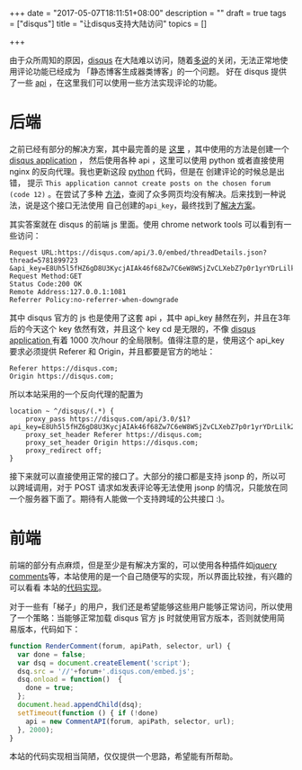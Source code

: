 +++
date = "2017-05-07T18:11:51+08:00"
description = ""
draft = true
tags = ["disqus"]
title = "让disqus支持大陆访问"
topics = []

+++

由于众所周知的原因，[disqus](https://disqus.com/) 在大陆难以访问，随着[多说](https://duoshuo.com)的关闭，无法正常地使用评论功能已经成为
「静态博客生成器类博客」的一个问题。 好在 disqus 提供了一些 [api](https://disqus.com/api/docs/) ，在这里我们可以使用一些方法实现评论的功能。

# 后端
之前已经有部分的解决方案，其中最完善的是 [这里](https://shijianan.com/2017/01/02/build-your-own-disqus/) ，其中使用的方法是创建一个
[disqus application](https://disqus.com/api/applications/) ，
然后使用各种 api ，这里可以使用 python 或者直接使用 nginx 的反向代理。我也更新这段 [python](https://github.com/shijn/disqus-proxy) 代码，但是在
创建评论的时候总是出错， 提示 `This application cannot create posts on the chosen forum (code 12)` 。在尝试了多种
[方法](http://stackoverflow.com/questions/15416688/disqus-api-create-comment-as-guest)，查阅了众多网页均没有解决。后来找到一种说法，说是这个接口无法使用
自己创建的`api_key`，最终找到了[解决方案](http://spirytoos.blogspot.com/2013/12/not-so-easy-posting-as-guest-via-disqus.html)。

其实答案就在 disqus 的前端 js 里面。使用 chrome network tools 可以看到有一些访问：

```
Request URL:https://disqus.com/api/3.0/embed/threadDetails.json?thread=5781899723
&api_key=E8Uh5l5fHZ6gD8U3KycjAIAk46f68Zw7C6eW8WSjZvCLXebZ7p0r1yrYDrLilk2F
Request Method:GET
Status Code:200 OK
Remote Address:127.0.0.1:1081
Referrer Policy:no-referrer-when-downgrade
```
其中 disqus 官方的 js 也是使用了这套 api ，其中 api_key 赫然在列，并且在3年后的今天这个 key 依然有效，并且这个 key cd 是无限的，不像 [disqus application ](https://data.disqus.com/capabilities/)
有着 1000 次/hour 的全局限制。值得注意的是，使用这个 api_key 要求必须提供 Referer 和 Origin，并且都要是官方的地址：

```
Referer https://disqus.com;
Origin https://disqus.com;
```
所以本站采用的一个反向代理的配置为
```
location ~ ^/disqus/(.*) {
    proxy_pass https://disqus.com/api/3.0/$1?api_key=E8Uh5l5fHZ6gD8U3KycjAIAk46f68Zw7C6eW8WSjZvCLXebZ7p0r1yrYDrLilk2F&$args;
    proxy_set_header Referer https://disqus.com;
    proxy_set_header Origin https://disqus.com;
    proxy_redirect off;
}
```

接下来就可以直接使用正常的接口了。大部分的接口都是支持 jsonp 的，所以可以跨域调用，对于 POST 请求如发表评论等无法使用 jsonp 的情况，只能放在同一个服务器下面了。期待有人能做一个支持跨域的公共接口 :)。

# 前端

前端的部分有点麻烦，但是至少是有解决方案的，可以使用各种插件如[jquery comments](https://github.com/Viima/jquery-comments)等，本站使用的是一个自己随便写的实现，所以界面比较挫，有兴趣的可以看看
本站的[代码实现](https://github.com/usbuild/site)。

对于一些有「梯子」的用户，我们还是希望能够这些用户能够正常访问，所以使用了一个策略：当能够正常加载 disqus 官方 js 时就使用官方版本，否则就使用简易版本，代码如下：
```js
function RenderComment(forum, apiPath, selector, url) {
  var done = false;
  var dsq = document.createElement('script');
  dsq.src = '//'+forum+'.disqus.com/embed.js';
  dsq.onload = function()  {
    done = true;
  };
  document.head.appendChild(dsq);
  setTimeout(function () { if (!done)
    api = new CommentAPI(forum, apiPath, selector, url);
  }, 2000);
}
```

本站的代码实现相当简陋，仅仅提供一个思路，希望能有所帮助。
